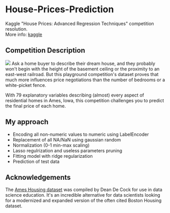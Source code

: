 # House-Prices-Prediction
Kaggle "House Prices: Advanced Regression Techniques" competition resolution.  
More info: [kaggle](https://www.kaggle.com/c/house-prices-advanced-regression-techniques)

## Competition Description
![](https://kaggle2.blob.core.windows.net/competitions/kaggle/5407/media/housesbanner.png)
Ask a home buyer to describe their dream house, and they probably won't begin with the height of the basement ceiling or the proximity to an east-west railroad. But this playground competition's dataset proves that much more influences price negotiations than the number of bedrooms or a white-picket fence.

With 79 explanatory variables describing (almost) every aspect of residential homes in Ames, Iowa, this competition challenges you to predict the final price of each home.

## My approach
  - Encoding all non-numeric values to numeric using LabelEncoder
  - Replacement of all NA/NaN using gaussian random
  - Normalization (0-1 min-max scaling)
  - Lasso regulrization and useless parameters pruning
  - Fitting model with ridge regularization
  - Prediction of test data


## Acknowledgements
The [Ames Housing dataset](http://www.amstat.org/publications/jse/v19n3/decock.pdf) was compiled by Dean De Cock for use in data science education. It's an incredible alternative for data scientists looking for a modernized and expanded version of the often cited Boston Housing dataset.
